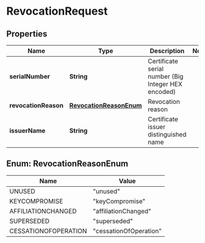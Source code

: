 

# RevocationRequest


## Properties

| Name | Type | Description | Notes |
|------------ | ------------- | ------------- | -------------|
|**serialNumber** | **String** | Certificate serial number (Big Integer HEX encoded) |  |
|**revocationReason** | [**RevocationReasonEnum**](#RevocationReasonEnum) | Revocation reason |  |
|**issuerName** | **String** | Certificate issuer distinguished name |  |



## Enum: RevocationReasonEnum

| Name | Value |
|---- | -----|
| UNUSED | &quot;unused&quot; |
| KEYCOMPROMISE | &quot;keyCompromise&quot; |
| AFFILIATIONCHANGED | &quot;affiliationChanged&quot; |
| SUPERSEDED | &quot;superseded&quot; |
| CESSATIONOFOPERATION | &quot;cessationOfOperation&quot; |



